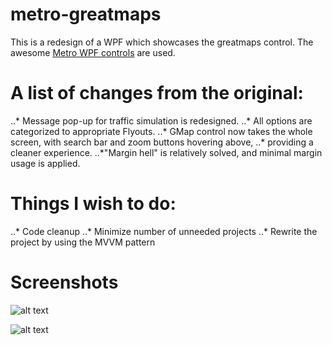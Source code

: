 # metro-greatmaps

This is a redesign of a WPF which showcases the greatmaps control.
The awesome [Metro WPF controls](http://mahapps.com/) are used.

# A list of changes from the original:
..* Message pop-up for traffic simulation is redesigned.
..* All options are categorized to appropriate Flyouts.
..* GMap control now takes the whole screen, with search bar and zoom buttons hovering above,
..* providing a cleaner experience.
..*"Margin hell" is relatively solved, and minimal margin usage is applied.

# Things I wish to do:
..* Code cleanup
..* Minimize number of unneeded projects
..* Rewrite the project by using the MVVM pattern

# Screenshots
![alt text](https://github.com/gabluc/metro-greatmaps/blob/master/screenshots/Main.PNG "Main")

![alt text](https://github.com/gabluc/metro-greatmaps/blob/master/screenshots/Settings.PNG "Settings")
